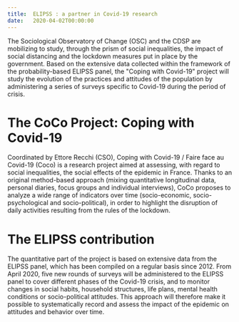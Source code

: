 ```yaml
---
title:  ELIPSS : a partner in Covid-19 research
date:   2020-04-02T00:00:00
---
```

The Sociological Observatory of Change (OSC) and the CDSP are mobilizing to study, through  the prism of social inequalities, the impact of social distancing and the lockdown measures put in place by the government.  Based on the extensive data collected within the framework of the probability-based ELIPSS panel, the "Coping with Covid-19" project will study the evolution of the practices and attitudes of the population by administering a series of surveys specific to Covid-19 during the period of crisis.
<!--more-->
# The CoCo Project: Coping with Covid-19

Coordinated by Ettore Recchi (CSO), Coping with Covid-19 / Faire face au Covid-19 (Coco) is a research project aimed at assessing, with regard to social inequalities, the social effects of the epidemic in France. Thanks to an original method-based approach (mixing quantitative longitudinal data, personal diaries, focus groups and individual interviews), CoCo proposes to analyze a wide range of indicators over time (socio-economic, socio-psychological and socio-political), in order to highlight the disruption of daily activities resulting from the rules of the lockdown.

# The ELIPSS contribution

The quantitative part of the project is based on extensive data from the ELIPSS panel, which has been compiled on a regular basis since 2012. From April 2020, five new rounds of surveys will be administered to the ELIPSS panel to cover different phases of the Covid-19 crisis, and to monitor changes in social habits, household structures, life plans, mental health conditions or socio-political attitudes.
This approach will therefore make it possible to systematically record and assess the impact of the epidemic on attitudes and behavior over time.
